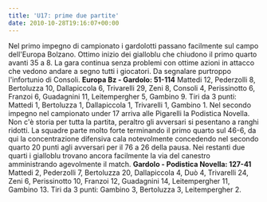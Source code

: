 ```yaml
---
title: 'U17: prime due partite'
date: 2010-10-28T19:16:07+00:00
---
```

Nel primo impegno di campionato i gardolotti passano facilmente sul campo dell'Europa Bolzano. Ottimo inizio dei gialloblu che chiudono il primo quarto avanti 35 a 8. La gara continua senza problemi con ottime azioni in attacco che vedono andare a segno tutti i giocatori. Da segnalare purtroppo l'infortunio di Consoli.
**Europa Bz - Gardolo: 51-114**
Mattedi 12, Pederzolli 8, Bertoluzza 10, Dallapiccola 6, Trivarelli 29, Zeni 8, Consoli 4, Perissinotto 6, Franzoi 6, Guadagnini 11, Leitempergher 5, Gambino 9. Tiri da 3 punti: Mattedi 1, Bertoluzza 1, Dallapiccola 1, Trivarelli 1, Gambino 1.
Nel secondo impegno nel campionato under 17 arriva alle Pigarelli la Podistica Novella. Non c'è storia per tutta la partita, peraltro gli avversari si pesentano a ranghi ridotti. La squadre parte molto forte terminando il primo quarto sul 46-6, da qui la concentrazione difensiva cala notevolmente concedendo nel secondo quarto 20 punti agli avversari per il 76 a 26 della pausa. Nei restanti due quarti i gialloblu trovano ancora facilmente la via del canestro amministrando agevolmente il match.
**Gardolo - Podistica Novella: 127-41**
Mattedi 2, Pederzolli 7, Bertoluzza 20, Dallapiccola 4, Duò 4, Trivarelli 24, Zeni 6, Perissinotto 10, Franzoi 12, Guadagnini 14, Leitempergher 11, Gambino 13. Tiri da 3 punti: Gambino 3, Bertoluzza 3, Leitempergher 2.